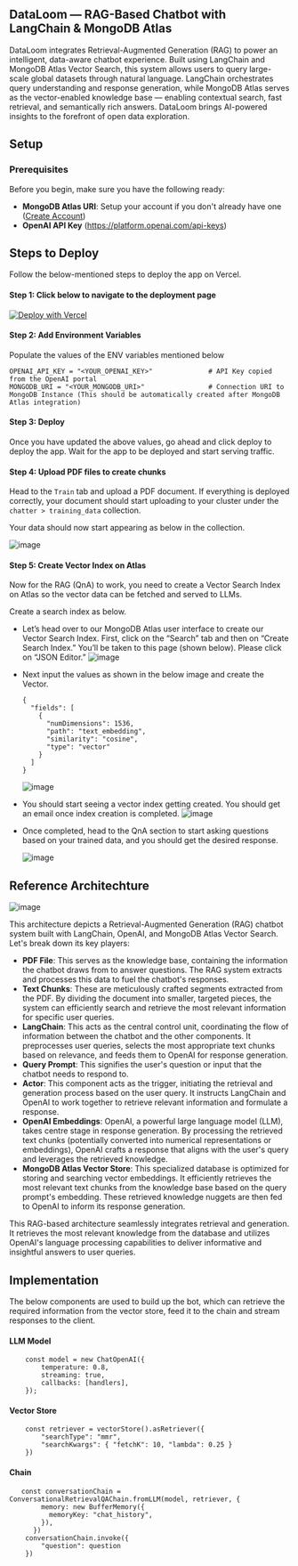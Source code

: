 
## DataLoom — RAG-Based Chatbot with LangChain & MongoDB Atlas
DataLoom integrates Retrieval-Augmented Generation (RAG) to power an intelligent, data-aware chatbot experience. Built using LangChain and MongoDB Atlas Vector Search, this system allows users to query large-scale global datasets through natural language. LangChain orchestrates query understanding and response generation, while MongoDB Atlas serves as the vector-enabled knowledge base — enabling contextual search, fast retrieval, and semantically rich answers. DataLoom brings AI-powered insights to the forefront of open data exploration.



## Setup 
### Prerequisites

Before you begin, make sure you have the following ready:

- **MongoDB Atlas URI**: Setup your account if you don't already have one ([Create Account](https://www.mongodb.com/docs/guides/atlas/account/))
- **OpenAI API Key** (https://platform.openai.com/api-keys)



## Steps to Deploy 
Follow the below-mentioned steps to deploy the app on Vercel.

#### Step 1: Click below to navigate to the deployment page
[![Deploy with Vercel](https://vercel.com/button)](https://vercel.com/new/clone?repository-url=https%3A%2F%2Fgithub.com%2Fmongodb-partners%2FMongoDB-RAG-Vercel&env=OPENAI_API_KEY&demo-title=RAG%20with%20MongoDB%20Atlas%20and%20OpenAI&demo-url=https%3A%2F%2Fmonogodb-rag.vercel.app%2F&integration-ids=oac_jnzmjqM10gllKmSrG0SGrHOH)

#### Step 2: Add Environment Variables

Populate the values of the ENV variables mentioned below

````
OPENAI_API_KEY = "<YOUR_OPENAI_KEY>"              # API Key copied from the OpenAI portal
MONGODB_URI = "<YOUR_MONGODB_URI>"                # Connection URI to MongoDB Instance (This should be automatically created after MongoDB Atlas integration)
````

#### Step 3: Deploy
Once you have updated the above values, go ahead and click deploy to deploy the app. Wait for the app to be deployed and start serving traffic.


#### Step 4: Upload PDF files to create chunks
Head to the `Train` tab and upload a PDF document. 
If everything is deployed correctly, your document should start uploading to your cluster under the `chatter > training_data` collection.

Your data should now start appearing as below in the collection.

![image](https://github.com/utsavMongoDB/MongoDB-RAG-NextJS/assets/114057324/316af753-8f7b-492f-b51a-c23c109a3fac)



#### Step 5: Create Vector Index on Atlas
Now for the RAG (QnA) to work, you need to create a Vector Search Index on Atlas so the vector data can be fetched and served to LLMs.

Create a search index as below.

- Let’s head over to our MongoDB Atlas user interface to create our Vector Search Index. First, click on the “Search” tab and then on “Create Search Index.” You’ll be taken to this page (shown below). Please click on “JSON Editor.”
 ![image](https://github.com/utsavMongoDB/MongoDB-RAG-NextJS/assets/114057324/b41a09a8-9875-4e5d-9549-e62652389d33)

- Next input the values as shown in the below image and create the Vector.
    ```
    {
      "fields": [
        {
          "numDimensions": 1536,
          "path": "text_embedding",
          "similarity": "cosine",
          "type": "vector"
        }
      ]
    }
    ```
  ![image](https://github.com/utsavMongoDB/MongoDB-RAG-NextJS/assets/114057324/ea1c8fa9-d391-40e6-b838-7a49fdf6bbd7)

- You should start seeing a vector index getting created. You should get an email once index creation is completed.
  ![image](https://github.com/utsavMongoDB/MongoDB-RAG-NextJS/assets/114057324/c1842069-4080-4251-8269-08d9398e09aa)

- Once completed, head to the QnA section to start asking questions based on your trained data, and you should get the desired response.

  ![image](https://github.com/utsavMongoDB/MongoDB-RAG-NextJS/assets/114057324/c76c8c19-e18a-46b1-834a-9a6bda7fec99)



## Reference Architechture 

![image](https://github.com/mongodb-partners/MongoDB-RAG-Vercel/assets/114057324/3a4b863e-cea3-4d89-a6f5-24a4ee44cfd4)

This architecture depicts a Retrieval-Augmented Generation (RAG) chatbot system built with LangChain, OpenAI, and MongoDB Atlas Vector Search. Let's break down its key players:

- **PDF File**: This serves as the knowledge base, containing the information the chatbot draws from to answer questions. The RAG system extracts and processes this data to fuel the chatbot's responses.
- **Text Chunks**: These are meticulously crafted segments extracted from the PDF. By dividing the document into smaller, targeted pieces, the system can efficiently search and retrieve the most relevant information for specific user queries.
- **LangChain**: This acts as the central control unit, coordinating the flow of information between the chatbot and the other components. It preprocesses user queries, selects the most appropriate text chunks based on relevance, and feeds them to OpenAI for response generation.
- **Query Prompt**: This signifies the user's question or input that the chatbot needs to respond to.
- **Actor**: This component acts as the trigger, initiating the retrieval and generation process based on the user query. It instructs LangChain and OpenAI to work together to retrieve relevant information and formulate a response.
- **OpenAI Embeddings**: OpenAI, a powerful large language model (LLM), takes centre stage in response generation. By processing the retrieved text chunks (potentially converted into numerical representations or embeddings), OpenAI crafts a response that aligns with the user's query and leverages the retrieved knowledge.
- **MongoDB Atlas Vector Store**: This specialized database is optimized for storing and searching vector embeddings. It efficiently retrieves the most relevant text chunks from the knowledge base based on the query prompt's embedding. These retrieved knowledge nuggets are then fed to OpenAI to inform its response generation.


This RAG-based architecture seamlessly integrates retrieval and generation. It retrieves the most relevant knowledge from the database and utilizes OpenAI's language processing capabilities to deliver informative and insightful answers to user queries.


## Implementation 

The below components are used to build up the bot, which can retrieve the required information from the vector store, feed it to the chain and stream responses to the client.

#### LLM Model 

        const model = new ChatOpenAI({
            temperature: 0.8,
            streaming: true,
            callbacks: [handlers],
        });

#### Vector Store

        const retriever = vectorStore().asRetriever({ 
            "searchType": "mmr", 
            "searchKwargs": { "fetchK": 10, "lambda": 0.25 } 
        })

#### Chain

       const conversationChain = ConversationalRetrievalQAChain.fromLLM(model, retriever, {
            memory: new BufferMemory({
              memoryKey: "chat_history",
            }),
          })
        conversationChain.invoke({
            "question": question
        })

